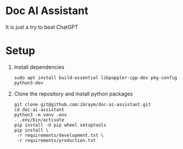 # Doc AI Assistant

It is just a try to beat ChatGPT

# Setup

1. Install dependencies

   ```shell
   sudo apt install build-essential libpoppler-cpp-dev pkg-config python3-dev
   ```

2. Clone the repository and install python packages

   ```shell
   git clone git@github.com:ibraym/doc-ai-assistant.git
   cd doc-ai-assistant
   python3 -m venv .env
   . .env/bin/activate
   pip install -U pip wheel setuptools
   pip install \
    -r requirements/development.txt \
    -r requirements/production.txt
   ```
